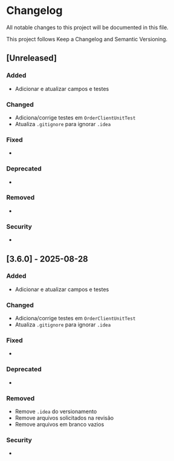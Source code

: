 # Changelog

All notable changes to this project will be documented in this file.

This project follows Keep a Changelog and Semantic Versioning.

## [Unreleased]
### Added
- Adicionar e atualizar campos e testes

### Changed
- Adiciona/corrige testes em `OrderClientUnitTest`
- Atualiza `.gitignore` para ignorar `.idea`

### Fixed
- 

### Deprecated
- 

### Removed
-

### Security
- 

<!-- When releasing, duplicate the block below replacing X.Y.Z and date -->
<!-- Example: ## [3.6.0] - 2025-08-27 -->

## [3.6.0] - 2025-08-28
### Added
- Adicionar e atualizar campos e testes

### Changed
- Adiciona/corrige testes em `OrderClientUnitTest`
- Atualiza `.gitignore` para ignorar `.idea`

### Fixed
-

### Deprecated
-

### Removed
- Remove `.idea` do versionamento
- Remove arquivos solicitados na revisão
- Remove arquivos em branco vazios

### Security
-


